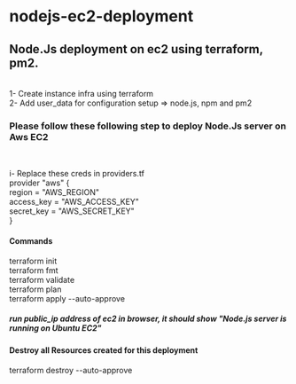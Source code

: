 # nodejs-ec2-deployment

<h2>Node.Js deployment on ec2 using terraform, pm2.</h2>
<br/>
1- Create instance infra using terraform 
<br/>
2- Add user_data for configuration setup => node.js, npm and pm2
<br/>
<h3>Please follow these following step to deploy Node.Js server on Aws EC2</h3>
<br/>
<p>
i- Replace these creds in providers.tf 
<br/>
provider "aws" {
    <br/>
  region     = "AWS_REGION"
  <br/>
  access_key = "AWS_ACCESS_KEY"
  <br/>
  secret_key = "AWS_SECRET_KEY"
  <br/>
}</p>
<h4>Commands</h4>
terraform init
<br/>
terraform fmt
<br/>
terraform validate
<br/>
terraform plan
<br/>
terraform apply --auto-approve
<br/>
<h5>run public_ip address of ec2 in browser, it should show "Node.js server is running on Ubuntu EC2" </h5>
<h4>Destroy all Resources created for this deployment</h4>
terraform destroy --auto-approve